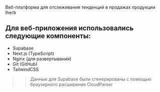 Веб-платформа для отслеживания тенденций в продажах продукции Iherb

## Для веб-приложения использовались следующие компоненты:
- Supabase
- Next.js (TypeScript)
- Nginx (для развертывания)
- Git (GitHub)
- TailwindCSS

>> Данные для Supabase были сгенерированы с помощью браузерного расширения CloudParser

